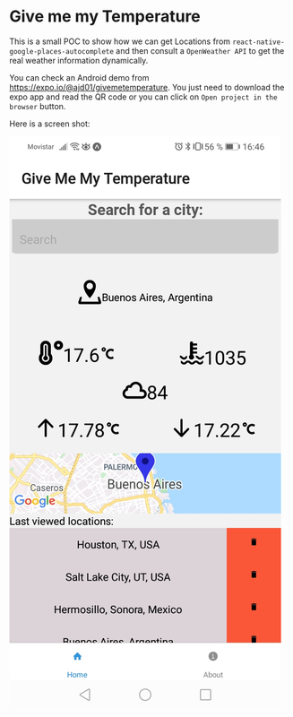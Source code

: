 # Give me my Temperature

This is a small POC to show how we can get Locations from `react-native-google-places-autocomplete` and then consult a `OpenWeather API` to get the real weather information dynamically.

You can check an Android demo from https://expo.io/@ajd01/givemetemperature. You just need to download the expo app and read the QR code or you can click on `Open project in the browser` button.

Here is a screen shot:

![Screen](https://github.com/ajd01/givemetemperature/blob/master/screen.jpeg)


